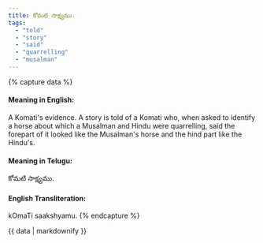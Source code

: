 ```yaml
---
title: కోమటి సాక్ష్యము.
tags:
  - "told"
  - "story"
  - "said"
  - "quarrelling"
  - "musalman"
---
```


{% capture data %}
#### Meaning in English:
A Komati's evidence.
A story is told of a Komati who, when asked to identify a horse about which a Musalman and Hindu were quarrelling, said the forepart of it looked like the Musalman's horse and the hind part like the Hindu's.

#### Meaning in Telugu:
కోమటి సాక్ష్యము.

#### English Transliteration:
kOmaTi saakshyamu.
{% endcapture %}

<div class="notice">{{ data | markdownify }}</div>

